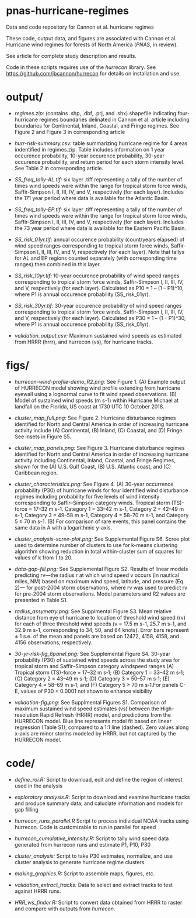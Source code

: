 # pnas-hurricane-regimes
Data and code repository for Cannon et al. hurricane regimes

These code, output data, and figures are associated with Cannon et al. Hurricane wind regimes for forests of North America (*PNAS*, in review).

See article for complete study description and results.

Code in these scripts requires use of the *hurrecon* library. See https://github.com/jbcannon/hurrecon for details on installation and use.

# output/

* *regimes.zip:* (contains .shp, .dbf, .prj, and .shx) shapefile indicating four-hurricane regimes boundaries delinated in Cannon et al. article including boundaries for Continental, Inland, Coastal, and Fringe regimes. See Figure 2 and Figure 3 in corresponding article 

* *hurr-risk-summary.csv:* table summarizing hurricane regime for 4 areas indentified in regimes.zip. Table includes information on 1 year occurence probability, 10-year occurence probability, 30-year occurence probability, and return period for each storm intensity level. See Table 2 in corresponding article.

* *SS_freq_tally-AL.tif:* six layer .tiff representing a tally of the number of times wind speeds were within the range for tropical storm force winds, Saffir-Simpson I, II, III, IV, and V, respectively (for each layer). Includes the 171 year period where data is available for the Atlantic Basin. 

* *SS_freq_tally-EP.tif:* six layer .tiff representing a tally of the number of times wind speeds were within the range for tropical storm force winds, Saffir-Simpson I, II, III, IV, and V, respectively (for each layer). Includes the 73 year period where data is available for the Eastern Pacific Basin.

* *SS_risk_01yr.tif:* annual occurence probability (count/years elapsed) of wind speed ranges corresponding to tropical storm force winds, Saffir-Simpson I, II, III, IV, and V, respectively (for each layer). Note that tallys for AL and EP regions counted separately (with corresponding time ranges) then combined in this layer.

* *SS_risk_10yr.tif:* 10-year occurence probability of wind speed ranges corresponding to tropical storm force winds, Saffir-Simpson I, II, III, IV, and V, respectively (for each layer). Calculated as P10 = 1 – (1 – P1)^10, where P1 is annual occurence probability (SS_risk_01yr).	

* *SS_risk_30yr.tif:* 30-year occurence probability of wind speed ranges corresponding to tropical storm force winds, Saffir-Simpson I, II, III, IV, and V, respectively (for each layer). Calculated as P30 = 1 – (1 – P1)^30, where P1 is annual occurence probability (SS_risk_01yr).

* *validation_output.csv:* Maximum sustained wind speeds as estimated from HRRR (hrrr), and hurrecon (vs), for hurricane tracks.

# figs/

* *hurrecon-wind-profile-demo_R2.png:* See Figure 1. (A) Example output of HURRECON model showing wind profile extending from hurricane eyewall using a lognormal curve to fit wind speed observations. (B) Model of sustained wind speeds (m s-1) within Hurricane Michael at landfall on the Florida, US coast at 1730 UTC 10 October 2018. 

* *cluster_map_full.png:* See Figure 2. Hurricane disturbance regimes identified for North and Central America in order of increasing hurricane activity include (A) Continental, (B) Inland, (C) Coastal, and (D) Fringe. See insets in Figure S5.

* *cluster_map_panels.png:* See Figure 3. Hurricane disturbance regimes identified for North and Central America in order of increasing hurricane activity including Continental, Inland, Coastal, and Fringe Regimes, shown for the (A) U.S. Gulf Coast, (B) U.S. Atlantic coast, and (C) Caribbean region.

* *cluster_characteristics.png:* See Figure 4. (A) 30-year occurrence probability (P30) of  hurricane winds for four identified wind disturbance regimes including probability for five levels of wind intensity corresponding to Saffir–Simpson category winds. Tropical storm (TS)-force = 17–32 m s-1. Category 1 = 33–42 m s-1, Category 2 = 42–49 m s-1, Category 3 = 49–58 m s-1, Category 4 = 58–70 m s-1, and Category 5 ≥ 70 m s-1. (B) For comparison of rare events, this panel contains the same data in A with a logarithmic y-axis.

* *cluster_analysis-scree-plot.png:* See Supplemental Figure S6. Scree plot used to determine number of clusters to use for k-means clustering algorithm showing reduction in total within-cluster sum of squares for values of k from 1 to 20.

* *data-gap-fill.png:* See Supplemental Figure S2. Results of linear models predicting rv—the radius r at which wind speed v occurs (in nautical miles, NM) based on maximum wind speed, latitude, and pressure (Eq. 2)— for post-2004 storm observations, where rv was used to predict rv for pre-2004 storm observations. Model parameters and R2 values are presented in Table S1.

* *radius_assymetry.png:* See Supplmental Figure S3. Mean relative distance from eye of hurricane to location of threshold wind speed (rv) for each of three threshold wind speeds (v = 17.5 m s-1, 25.7 m s-1, and 32.9 m s-1, corresponding to 34, 50, and 64 knots). Error bars represent ± 1 s.e. of the mean and panels are based on 12472, 4158, 4158, and 4156 observations, respectively.

* *30-yr-risk-fig_6panel.png:* See Supplemental Figure S4. 30-year probability (P30) of sustained wind speeds across the study area for tropical storm and Saffir–Simpson category windspeed ranges (A) Tropical storm (TS)-force = 17–32 m s‑1; (B) Category 1 = 33–42 m s‑1; (C) Category 2 = 43–49 m s‑1; (D) Category 3 = 50–57 m s‑1; (E) Category 4 = 58–69 m s‑1; and (F) Category 5 ≥ 70 m s‑1.For panels C-E, values of P30 < 0.0001 not shown to enhance visibility

* *validation-fig.png:* See Supplmental Figures S1. Comparison of maximum sustained wind speed estimates (vs) between the High-resolution Rapid Refresh (HRRR) model, and predictions from the HURRECON model. Blue line represents model fit based on linear regression (Table S1), compared to a 1:1 line (dashed). Zero values along x-axis are minor storms modeled by HRRR, but not captured by the HURRECON model.

# code/

* *define_roi.R:* Script to download, edit and define the region of interest used in the analysis

* *exploratory analysis.R:* Script to download and examine hurricane tracks and produce summary data, and caluclate information and models for gap filling

* *hurrecon_runs_parallel.R* Script to process individual NOAA tracks using hurrecon. Code is customizable to run in parallel for speed

* *hurrecon_cumulative_intensity.R:* Script to tally wind speed data generated from hurrecon runs and estimate P1, P10, P30

* *cluster_analysis:* Script to take P30 estimates, normalize, and use cluster analysis to generate hurricane regime clusters.

* *making_graphics.R:* Script to assemble maps, figures, etc.

* *validation_extract_tracks:* Data to select and extract tracks to test against HRRR runs.

* *HRR_ws_finder.R:* Script to convert data obtained from HRRR to raster and compare with outputs from *hurrecon*.




